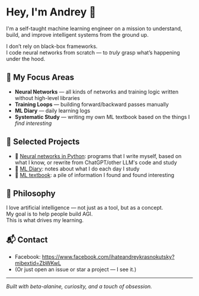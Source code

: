 # Hey, I'm Andrey 👋

I'm a self-taught machine learning engineer on a mission to understand, build, and improve intelligent systems from the ground up.

I don’t rely on black-box frameworks.  
I code neural networks from scratch — to *truly* grasp what’s happening under the hood.

## 🧠 My Focus Areas

- **Neural Networks** — all kinds of networks and training logic written without high-level libraries
- **Training Loops** — building forward/backward passes manually
- **ML Diary** — daily learning logs
- **Systematic Study** — writing my own ML textbook based on the things I *find interesting*

## 🔧 Selected Projects

- 🧱 [Neural networks in Python](https://github.com/ihateandreykrasnokutsky/neural_networks_python): programs that I write myself, based on what I know, or rewrite from ChatGPT/other LLM's code and study
- 📓 [ML Diary](https://github.com/ihateandreykrasnokutsky/my_ml_notes/blob/main/001.%20ml_diary.md): notes about what I do each day I study
- 📓 [ML textbook](https://github.com/ihateandreykrasnokutsky/my_ml_notes/blob/main/002.%20ml_textbook.md): a pile of information I found and found interesting

## 📜 Philosophy

I love artificial intelligence — not just as a tool, but as a concept.\
My goal is to help people build AGI.\
This is what drives my learning.

## 📬 Contact

- Facebook: https://www.facebook.com/ihateandreykrasnokutsky?mibextid=ZbWKwL
- (Or just open an issue or star a project — I see it.)

---
*Built with beta-alanine, curiosity, and a touch of obsession.*
